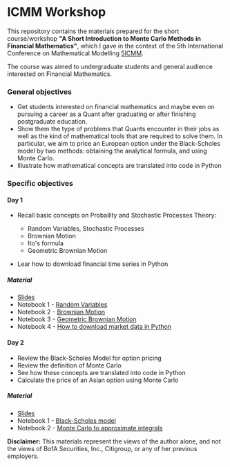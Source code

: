 # ICMM Workshop

This repository contains the materials prepared for the short course/workshop **"A Short Introduction to Monte Carlo Methods in Financial Mathematics"**, which I gave in the context of the 5th International Conference on Mathematical Modelling [5ICMM](https://www.utm.mx/cimm/).

The course was aimed to undergraduate students and general audience interested on Financial Mathematics. 

### General objectives

- Get students interested on financial mathematics and maybe even on pursuing a career as a Quant after graduating or after finishing postgraduate education.
- Show them the type of problems that Quants encounter in their jobs as well as the kind of mathematical tools that are required to solve them. In particular, we aim to price an European option under the Black-Scholes model by two methods: obtaining the analytical formula, and using Monte Carlo.
- Illustrate how mathematical concepts are translated into code in Python

### Specific objectives

#### Day 1

-  Recall basic concepts on Probaility and Stochastic Processes Theory:

    - Random Variables, Stochastic Processes 
    - Brownian Motion
    - Ito's formula 
    - Geometric Brownian Motion

- Lear how to download financial time series in Python

##### Material

- [Slides](https://github.com/quantgirluk/ICMM/blob/main/Day%201/Slides_First_Day.pdf)
- Notebook 1 - [Random Variables](https://github.com/quantgirluk/ICMM/blob/main/Day%201/Part_1_1.ipynb)
- Notebook 2 - [Brownian Motion](https://github.com/quantgirluk/ICMM/blob/main/Day%201/Part_1_2.ipynb)
- Notebook 3 - [Geometric Brownian Motion](https://github.com/quantgirluk/ICMM/blob/main/Day%201/Part_1_3.ipynb)
- Notebook 4 - [How to download market data in Python](https://github.com/quantgirluk/ICMM/blob/main/Day%201/Part_1_4.ipynb)

#### Day 2

- Review the Black-Scholes Model for option pricing
- Review the definition of Monte Carlo 
- See how these concepts are translated into code in Python
- Calculate the price of an Asian option using Monte Carlo

##### Material

- [Slides](https://github.com/quantgirluk/ICMM/blob/main/Day%202/Slides_Second_Day.pdf)
- Notebook 1 - [Black-Scholes model](https://github.com/quantgirluk/ICMM/blob/main/Day%202/Part_2_1.ipynb)
- Notebook 2 - [Monte Carlo to approximate integrals](https://github.com/quantgirluk/ICMM/blob/main/Day%202/Part_2_2.ipynb)


**Disclaimer:** This materials represent the views of the author alone, and not the views of BofA Securities, Inc., Citigroup,  or any of her previous employers.

